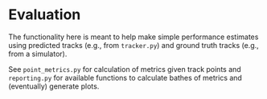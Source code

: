 # Evaluation

The functionality here is meant to help make simple performance estimates using
predicted tracks (e.g., from `tracker.py`) and ground truth tracks (e.g., from a
simulator).

See `point_metrics.py` for calculation of metrics given track points and
`reporting.py` for available functions to calculate bathes of metrics and
(eventually) generate plots.